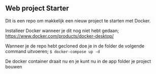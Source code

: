 <h2>Web project Starter</h2>
Dit is een repo om makkelijk een nieuw project te starten met Docker.

Installeer Docker wanneer je dit nog niet hebt gedaan; https://www.docker.com/products/docker-desktop/

Wanneer je de repo hebt gecloned doe je in de folder de volgende command uitvoeren; ```$ docker-compose up -d```

De docker container draait nu en je kunt nu in de app folder je project bouwen
